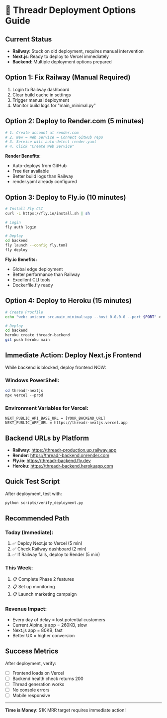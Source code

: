 # 🚀 Threadr Deployment Options Guide

## Current Status
- **Railway**: Stuck on old deployment, requires manual intervention
- **Next.js**: Ready to deploy to Vercel immediately
- **Backend**: Multiple deployment options prepared

## Option 1: Fix Railway (Manual Required)
1. Login to Railway dashboard
2. Clear build cache in settings
3. Trigger manual deployment
4. Monitor build logs for "main_minimal.py"

## Option 2: Deploy to Render.com (5 minutes)
```bash
# 1. Create account at render.com
# 2. New → Web Service → Connect GitHub repo
# 3. Service will auto-detect render.yaml
# 4. Click "Create Web Service"
```

**Render Benefits:**
- Auto-deploys from GitHub
- Free tier available
- Better build logs than Railway
- render.yaml already configured

## Option 3: Deploy to Fly.io (10 minutes)
```bash
# Install Fly CLI
curl -L https://fly.io/install.sh | sh

# Login
fly auth login

# Deploy
cd backend
fly launch --config fly.toml
fly deploy
```

**Fly.io Benefits:**
- Global edge deployment
- Better performance than Railway
- Excellent CLI tools
- Dockerfile.fly ready

## Option 4: Deploy to Heroku (15 minutes)
```bash
# Create Procfile
echo "web: uvicorn src.main_minimal:app --host 0.0.0.0 --port $PORT" > backend/Procfile

# Deploy
cd backend
heroku create threadr-backend
git push heroku main
```

## Immediate Action: Deploy Next.js Frontend

While backend is blocked, deploy frontend NOW:

### Windows PowerShell:
```powershell
cd threadr-nextjs
npx vercel --prod
```

### Environment Variables for Vercel:
```
NEXT_PUBLIC_API_BASE_URL = [YOUR_BACKEND_URL]
NEXT_PUBLIC_APP_URL = https://threadr-nextjs.vercel.app
```

## Backend URLs by Platform
- **Railway**: https://threadr-production.up.railway.app
- **Render**: https://threadr-backend.onrender.com
- **Fly.io**: https://threadr-backend.fly.dev
- **Heroku**: https://threadr-backend.herokuapp.com

## Quick Test Script
After deployment, test with:
```bash
python scripts/verify_deployment.py
```

## Recommended Path

### Today (Immediate):
1. ✅ Deploy Next.js to Vercel (5 min)
2. ✅ Check Railway dashboard (2 min)
3. ✅ If Railway fails, deploy to Render (5 min)

### This Week:
1. 📋 Complete Phase 2 features
2. 📋 Set up monitoring
3. 📋 Launch marketing campaign

### Revenue Impact:
- Every day of delay = lost potential customers
- Current Alpine.js app = 260KB, slow
- Next.js app = 80KB, fast
- Better UX = higher conversion

## Success Metrics
After deployment, verify:
- [ ] Frontend loads on Vercel
- [ ] Backend health check returns 200
- [ ] Thread generation works
- [ ] No console errors
- [ ] Mobile responsive

---

**Time is Money**: $1K MRR target requires immediate action!